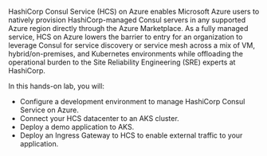 HashiCorp Consul Service (HCS) on Azure enables Microsoft Azure users to natively
provision HashiCorp-managed Consul servers in any supported Azure region directly
through the Azure Marketplace. As a fully managed service, HCS on Azure lowers the
barrier to entry for an organization to leverage Consul for service discovery or
service mesh across a mix of VM, hybrid/on-premises, and Kubernetes environments
while offloading the operational burden to the Site Reliability Engineering (SRE)
experts at HashiCorp.

In this hands-on lab, you will:

- Configure a development environment to manage HashiCorp Consul Service on Azure.
- Connect your HCS datacenter to an AKS cluster.
- Deploy a demo application to AKS.
- Deploy an Ingress Gateway to HCS to enable external traffic to your application.
